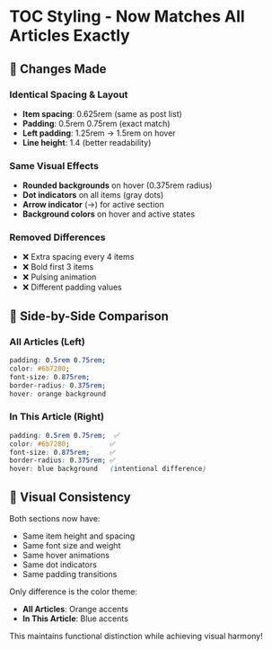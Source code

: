 # TOC Styling - Now Matches All Articles Exactly

## 🎯 Changes Made

### Identical Spacing & Layout
- **Item spacing**: 0.625rem (same as post list)
- **Padding**: 0.5rem 0.75rem (exact match)
- **Left padding**: 1.25rem → 1.5rem on hover
- **Line height**: 1.4 (better readability)

### Same Visual Effects
- **Rounded backgrounds** on hover (0.375rem radius)
- **Dot indicators** on all items (gray dots)
- **Arrow indicator** (→) for active section
- **Background colors** on hover and active states

### Removed Differences
- ❌ Extra spacing every 4 items
- ❌ Bold first 3 items
- ❌ Pulsing animation
- ❌ Different padding values

## 📐 Side-by-Side Comparison

### All Articles (Left)
```css
padding: 0.5rem 0.75rem;
color: #6b7280;
font-size: 0.875rem;
border-radius: 0.375rem;
hover: orange background
```

### In This Article (Right)
```css
padding: 0.5rem 0.75rem;  ✅
color: #6b7280;          ✅
font-size: 0.875rem;     ✅
border-radius: 0.375rem; ✅
hover: blue background   (intentional difference)
```

## 🎨 Visual Consistency

Both sections now have:
- Same item height and spacing
- Same font size and weight
- Same hover animations
- Same dot indicators
- Same padding transitions

Only difference is the color theme:
- **All Articles**: Orange accents
- **In This Article**: Blue accents

This maintains functional distinction while achieving visual harmony!